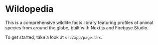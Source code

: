 # Wildopedia

This is a comprehensive wildlife facts library featuring profiles of animal species from around the globe, built with Next.js and Firebase Studio.

To get started, take a look at `src/app/page.tsx`.
